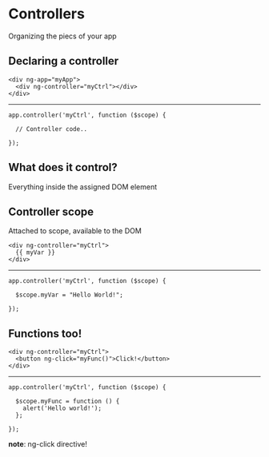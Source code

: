 # Controllers

Organizing the piecs of your app


## Declaring a controller

    <div ng-app="myApp">
      <div ng-controller="myCtrl"></div>
    </div>
----
    app.controller('myCtrl', function ($scope) {

      // Controller code..

    });


## What does it control?

Everything inside the assigned DOM element


## Controller scope

Attached to scope, available to the DOM

    <div ng-controller="myCtrl">
      {{ myVar }}
    </div>
----
    app.controller('myCtrl', function ($scope) {

      $scope.myVar = "Hello World!";

    });


## Functions too!

    <div ng-controller="myCtrl">
      <button ng-click="myFunc()">Click!</button>
    </div>
----
    app.controller('myCtrl', function ($scope) {

      $scope.myFunc = function () {
        alert('Hello world!');
      };

    });

**note**: ng-click directive!
